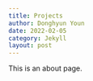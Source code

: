 ```yaml
---
title: Projects
author: Donghyun Youn
date: 2022-02-05
category: Jekyll
layout: post
---
```


This is an about page.
